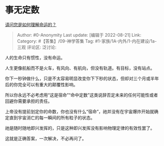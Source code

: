 # 事无定数
[请问您是如何理解命运的？](https://www.zhihu.com/question/512892991/answer/2637070590)

> Author: #0-Anonymity
> Last update: [编辑于 2022-08-21]
> Link:
> Category: #【答集】/09-神学答集
> Tag:  #1-家族/1A-内外/1-内在建设/1a-三观 
> 评论区:
> 泛讨论:

人的生命只有惯性，没有命运。

人生更像航船而不是火车，有风向、有航向，但没有轨道。有目标，没有站点。

你下一秒钟做什么，只是不太容易明显改变你下下秒的状态，但却对三个月或半年后的你完全可以有重大的颠覆性影响。

所以你永远不必考虑用“这是宿命”“命中定数”这类说辞否定未来的任何可能性或者回避你需要承担的责任。

上帝没有提前划定你的命数，你也没有什么“宿命”，祂并没有在宇宙爆炸开始就确定直到宇宙消亡的每一瞬间的所有粒子的状态。

祂是随时随地即兴发挥的，只是这种即兴发挥没有影响物理定律的有效性罢了。

这就是正确答案，一次解决，不必再问了。
